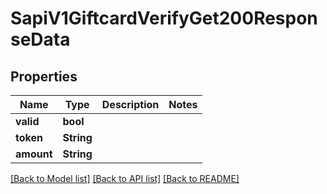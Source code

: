 # SapiV1GiftcardVerifyGet200ResponseData

## Properties

Name | Type | Description | Notes
------------ | ------------- | ------------- | -------------
**valid** | **bool** |  | 
**token** | **String** |  | 
**amount** | **String** |  | 

[[Back to Model list]](../README.md#documentation-for-models) [[Back to API list]](../README.md#documentation-for-api-endpoints) [[Back to README]](../README.md)



